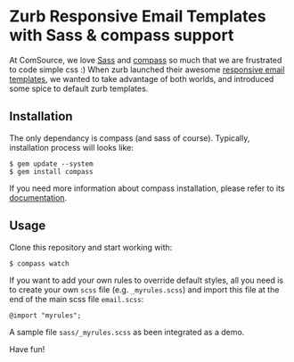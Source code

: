 # Zurb Responsive Email Templates with Sass & compass support

At ComSource, we love [Sass](http://sass-lang.com/) and [compass](http://compass-style.org/) so much that we are frustrated to code simple css :) When zurb launched their awesome [responsive email templates](http://www.zurb.com/playground/responsive-email-templates), we wanted to take advantage of both worlds, and introduced some spice to default zurb templates.

## Installation

The only dependancy is compass (and sass of course). Typically, installation process will looks like: 

	$ gem update --system
	$ gem install compass

If you need more information about compass installation, please refer to its [documentation](http://compass-style.org/install/).

## Usage

Clone this repository and start working with:

    $ compass watch

If you want to add your own rules to override default styles, all you need is to create your own `scss` file (e.g. `_myrules.scss`) and import this file at the end of the main scss file `email.scss`:

	@import "myrules";

A sample file `sass/_myrules.scss` as been integrated as a demo.

Have fun!